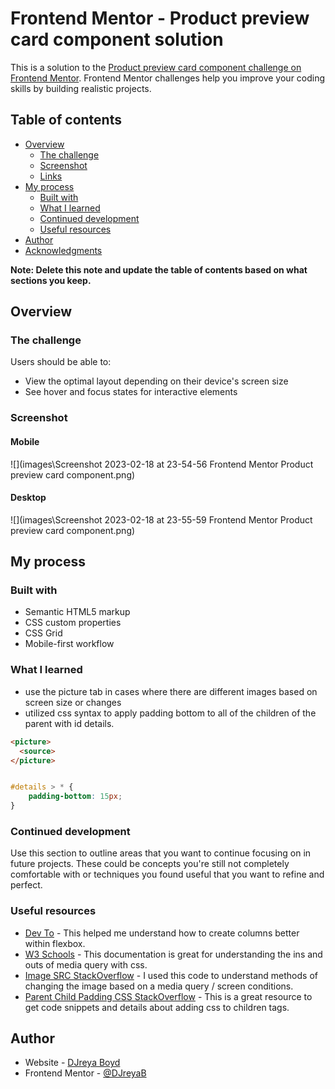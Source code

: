 # Frontend Mentor - Product preview card component solution

This is a solution to the [Product preview card component challenge on Frontend Mentor](https://www.frontendmentor.io/challenges/product-preview-card-component-GO7UmttRfa). Frontend Mentor challenges help you improve your coding skills by building realistic projects. 

## Table of contents

- [Overview](#overview)
  - [The challenge](#the-challenge)
  - [Screenshot](#screenshot)
  - [Links](#links)
- [My process](#my-process)
  - [Built with](#built-with)
  - [What I learned](#what-i-learned)
  - [Continued development](#continued-development)
  - [Useful resources](#useful-resources)
- [Author](#author)
- [Acknowledgments](#acknowledgments)

**Note: Delete this note and update the table of contents based on what sections you keep.**

## Overview

### The challenge

Users should be able to:

- View the optimal layout depending on their device's screen size
- See hover and focus states for interactive elements

### Screenshot

#### Mobile 

![](images\Screenshot 2023-02-18 at 23-54-56 Frontend Mentor Product preview card component.png)

#### Desktop

![](images\Screenshot 2023-02-18 at 23-55-59 Frontend Mentor Product preview card component.png)

<!-- ### Links

- Solution URL: [Add solution URL here](https://your-solution-url.com)
- Live Site URL: [Add live site URL here](https://your-live-site-url.com) -->

## My process

### Built with

- Semantic HTML5 markup
- CSS custom properties
- CSS Grid
- Mobile-first workflow


### What I learned
- use the picture tab in cases where there are different images based on screen size or changes
- utilized css syntax to apply padding bottom to all of the children of the parent with id details.


```html
<picture>
  <source>
</picture>
```
```css

#details > * {
    padding-bottom: 15px;
}
```


### Continued development

Use this section to outline areas that you want to continue focusing on in future projects. These could be concepts you're still not completely comfortable with or techniques you found useful that you want to refine and perfect.



### Useful resources

- [Dev To](https://dev.to/drews256/ridiculously-easy-row-and-column-layouts-with-flexbox-1k01) - This helped me understand how to create columns better within flexbox.
- [W3 Schools](https://www.w3schools.com/css/css3_mediaqueries.asp) - This documentation is great for understanding the ins and outs of media query with css.
- [Image SRC StackOverflow](https://stackoverflow.com/questions/30460681/changing-image-src-depending-on-screen-size) - I used this code to understand methods of changing the image based on a media query / screen conditions.
- [Parent Child Padding CSS StackOverflow](https://stackoverflow.com/questions/6507014/how-to-space-the-children-of-a-div-with-css) - This is a great resource to get code snippets and details about adding css to children tags.

## Author

- Website - [DJreya Boyd](https://www.djreyaboyd.com)
- Frontend Mentor - [@DJreyaB](https://www.frontendmentor.io/profile/DJreyaB)
